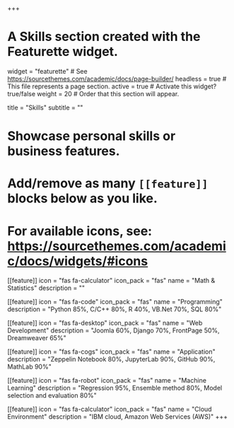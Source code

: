 +++
# A Skills section created with the Featurette widget.
widget = "featurette"  # See https://sourcethemes.com/academic/docs/page-builder/
headless = true  # This file represents a page section.
active = true  # Activate this widget? true/false
weight = 20  # Order that this section will appear.

title = "Skills"
subtitle = ""

# Showcase personal skills or business features.
# 
# Add/remove as many `[[feature]]` blocks below as you like.
# 
# For available icons, see: https://sourcethemes.com/academic/docs/widgets/#icons

  
 [[feature]]
  icon = "fas fa-calculator"
  icon_pack = "fas"
  name = "Math & Statistics"
  description = ""
  
[[feature]]
  icon = "fas fa-code"
  icon_pack = "fas"
  name = "Programming"
  description = "Python 85%, C/C++ 80%, R 40%, VB.Net 70%, SQL 80%"
 
 [[feature]]
  icon = "fas fa-desktop"
  icon_pack = "fas"
  name = "Web Development"
  description = "Joomla 60%, Django 70%, FrontPage 50%, Dreamweaver 65%"
  
 [[feature]]
  icon = "fas fa-cogs"
  icon_pack = "fas"
  name = "Application"
  description = "Zeppelin Notebook 80%, JupyterLab 90%, GitHub 90%, MathLab 90%"
  
[[feature]]
  icon = "fas fa-robot"
  icon_pack = "fas"
  name = "Machine Learning"
  description = "Regression 95%, Ensemble method 80%, Model selection and evaluation 80%"  
  
[[feature]]
  icon = "fas fa-calculator"
  icon_pack = "fas"
  name = "Cloud Environment"
  description = "IBM cloud, Amazon Web Services (AWS)"
+++
